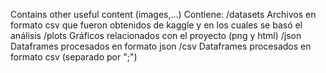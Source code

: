 Contains other useful content (images,...)
Contiene:
/datasets   Archivos en formato csv que fueron obtenidos de kaggle y en los cuales se basó el análisis
/plots  Gráficos relacionados con el proyecto (png y html)
/json   Dataframes procesados en formato json
/csv    Dataframes procesados en formato csv (separado por ";")

